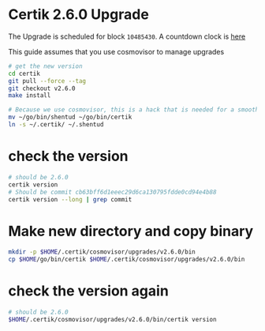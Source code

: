 # Certik 2.6.0 Upgrade

The Upgrade is scheduled for block `10485430`. A countdown clock is [here](https://www.mintscan.io/certik/blocks/10485430)

This guide assumes that you use cosmovisor to manage upgrades

```bash
# get the new version
cd certik
git pull --force --tag
git checkout v2.6.0
make install

# Because we use cosmovisor, this is a hack that is needed for a smooth handoff between two binaries
mv ~/go/bin/shentud ~/go/bin/certik
ln -s ~/.certik/ ~/.shentud
```

# check the version

```bash
# should be 2.6.0
certik version
# Should be commit cb63bff6d1eeec29d6ca130795fdde0cd94e4b88
certik version --long | grep commit
```

# Make new directory and copy binary

```bash
mkdir -p $HOME/.certik/cosmovisor/upgrades/v2.6.0/bin
cp $HOME/go/bin/certik $HOME/.certik/cosmovisor/upgrades/v2.6.0/bin
```

# check the version again

```bash
# should be 2.6.0
$HOME/.certik/cosmovisor/upgrades/v2.6.0/bin/certik version
```
